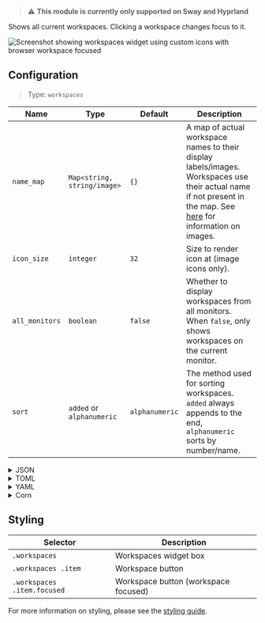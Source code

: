 > ⚠ **This module is currently only supported on Sway and Hyprland**

Shows all current workspaces. Clicking a workspace changes focus to it.

![Screenshot showing workspaces widget using custom icons with browser workspace focused](https://user-images.githubusercontent.com/5057870/184540156-26cfe4ec-ab8d-4e0f-a883-8b641025366b.png)

## Configuration

> Type: `workspaces`

| Name           | Type                        | Default        | Description                                                                                                                                                               |
|----------------|-----------------------------|----------------|---------------------------------------------------------------------------------------------------------------------------------------------------------------------------|
| `name_map`     | `Map<string, string/image>` | `{}`           | A map of actual workspace names to their display labels/images. Workspaces use their actual name if not present in the map. See [here](images) for information on images. |
| `icon_size`    | `integer`                   | `32`           | Size to render icon at (image icons only).                                                                                                                                |
| `all_monitors` | `boolean`                   | `false`        | Whether to display workspaces from all monitors. When `false`, only shows workspaces on the current monitor.                                                              |
| `sort`         | `added` or `alphanumeric`   | `alphanumeric` | The method used for sorting workspaces. `added` always appends to the end, `alphanumeric` sorts by number/name.                                                           |

<details>
<summary>JSON</summary>

```json
{
  "end": [
    {
      "type": "workspaces",
      "name_map": {
        "1": "",
        "2": "",
        "3": ""
      },
      "all_monitors": false
    }
  ]
}
```

</details>

<details>
<summary>TOML</summary>

```toml
[[end]]
type = "workspaces"
all_monitors = false

[[end.name_map]]
1 = ""
2 = ""
3 = ""

```

</details>

<details>
<summary>YAML</summary>

```yaml
end:
  - type: "workspaces"
    name_map:
      1: ""
      2: ""
      3: ""
    all_monitors: false
```

</details>

<details>
<summary>Corn</summary>

```corn
{
    end = [
        {
            type = "workspaces",
            name_map.1 = ""
            name_map.2 = ""
            name_map.3 = ""
            all_monitors = false
        }
    ]
}
```

</details>

## Styling

| Selector                    | Description                          |
|-----------------------------|--------------------------------------|
| `.workspaces`               | Workspaces widget box                |
| `.workspaces .item`         | Workspace button                     |
| `.workspaces .item.focused` | Workspace button (workspace focused) |

For more information on styling, please see the [styling guide](styling-guide).